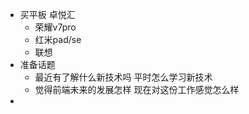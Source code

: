 - 买平板 卓悦汇
	- 荣耀v7pro
	- 红米pad/se
	- 联想
- 准备话题
	- 最近有了解什么新技术吗 平时怎么学习新技术
	- 觉得前端未来的发展怎样 现在对这份工作感觉怎么样
-